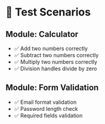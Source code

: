 # 📄 Test Scenarios

## Module: Calculator

- ✅ Add two numbers correctly
- ✅ Subtract two numbers correctly
- ✅ Multiply two numbers correctly
- ✅ Division handles divide by zero

## Module: Form Validation

- ✅ Email format validation
- ✅ Password length check
- ✅ Required fields validation
